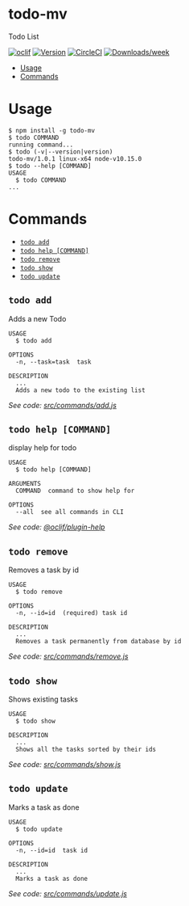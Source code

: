 todo-mv
=======

Todo List

[![oclif](https://img.shields.io/badge/cli-oclif-brightgreen.svg)](https://oclif.io)
[![Version](https://img.shields.io/npm/v/todo-mv.svg)](https://npmjs.org/package/todo)
[![CircleCI](https://circleci.com/gh/mverost44/todocli/tree/master.svg?style=shield)](https://circleci.com/gh/mverost44/todocli/tree/master)
[![Downloads/week](https://img.shields.io/npm/dw/todo.svg)](https://npmjs.org/package/todo)

<!-- toc -->
* [Usage](#usage)
* [Commands](#commands)
<!-- tocstop -->
# Usage
<!-- usage -->
```sh-session
$ npm install -g todo-mv
$ todo COMMAND
running command...
$ todo (-v|--version|version)
todo-mv/1.0.1 linux-x64 node-v10.15.0
$ todo --help [COMMAND]
USAGE
  $ todo COMMAND
...
```
<!-- usagestop -->
# Commands
<!-- commands -->
* [`todo add`](#todo-add)
* [`todo help [COMMAND]`](#todo-help-command)
* [`todo remove`](#todo-remove)
* [`todo show`](#todo-show)
* [`todo update`](#todo-update)

## `todo add`

Adds a new Todo

```
USAGE
  $ todo add

OPTIONS
  -n, --task=task  task

DESCRIPTION
  ...
  Adds a new todo to the existing list
```

_See code: [src/commands/add.js](https://github.com/mverost44/todo/blob/v1.0.1/src/commands/add.js)_

## `todo help [COMMAND]`

display help for todo

```
USAGE
  $ todo help [COMMAND]

ARGUMENTS
  COMMAND  command to show help for

OPTIONS
  --all  see all commands in CLI
```

_See code: [@oclif/plugin-help](https://github.com/oclif/plugin-help/blob/v2.1.6/src/commands/help.ts)_

## `todo remove`

Removes a task by id

```
USAGE
  $ todo remove

OPTIONS
  -n, --id=id  (required) task id

DESCRIPTION
  ...
  Removes a task permanently from database by id
```

_See code: [src/commands/remove.js](https://github.com/mverost44/todo/blob/v1.0.1/src/commands/remove.js)_

## `todo show`

Shows existing tasks

```
USAGE
  $ todo show

DESCRIPTION
  ...
  Shows all the tasks sorted by their ids
```

_See code: [src/commands/show.js](https://github.com/mverost44/todo/blob/v1.0.1/src/commands/show.js)_

## `todo update`

Marks a task as done

```
USAGE
  $ todo update

OPTIONS
  -n, --id=id  task id

DESCRIPTION
  ...
  Marks a task as done
```

_See code: [src/commands/update.js](https://github.com/mverost44/todo/blob/v1.0.1/src/commands/update.js)_
<!-- commandsstop -->
